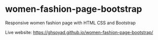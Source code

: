 # women-fashion-page-bootstrap
Responsive women fashion page with HTML CSS and Bootstrap

Live website: https://ghsoyad.github.io/women-fashion-page-bootstrap/